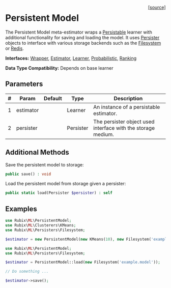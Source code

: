<span style="float:right;"><a href="https://github.com/RubixML/RubixML/blob/master/src/PersitentModel.php">[source]</a></span>

# Persistent Model
The Persistent Model meta-estimator wraps a [Persistable](persistable.md) learner with additional functionality for saving and loading the model. It uses [Persister](persisters/api.md) objects to interface with various storage backends such as the [Filesystem](persisters/filesystem.md) or [Redis](persisters/redis-db.md).

**Interfaces:** [Wrapper](wrapper.md), [Estimator](estimator.md), [Learner](learner.md), [Probabilistic](probabilistic.md), [Ranking](ranking.md)

**Data Type Compatibility:** Depends on base learner

## Parameters
| # | Param | Default | Type | Description |
|---|---|---|---|---|
| 1 | estimator | | Learner | An instance of a persistable estimator. |
| 2 | persister | | Persister | The persister object used interface with the storage medium. |

## Additional Methods
Save the persistent model to storage:
```php
public save() : void
```

Load the persistent model from storage given a persister:
```php
public static load(Persister $persister) : self
```

## Examples
```php
use Rubix\ML\PersistentModel;
use Rubix\ML\Clusterers\KMeans;
use Rubix\ML\Persisters\Filesystem;

$estimator = new PersistentModel(new KMeans(10), new Filesystem('example.model'));
```

```php
use Rubix\ML\PersistentModel;
use Rubix\ML\Persisters\Filesystem;

$estimator = PersistentModel::load(new Filesystem('example.model'));

// Do something ...

$estimator->save();
```